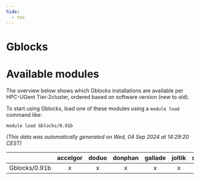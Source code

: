 ```yaml
---
hide:
  - toc
---
```


Gblocks
=======

# Available modules


The overview below shows which Gblocks installations are available per HPC-UGent Tier-2cluster, ordered based on software version (new to old).

To start using Gblocks, load one of these modules using a `module load` command like:

```shell
module load Gblocks/0.91b
```

*(This data was automatically generated on Wed, 04 Sep 2024 at 14:29:20 CEST)*  

| |accelgor|doduo|donphan|gallade|joltik|shinx|skitty|
| :---: | :---: | :---: | :---: | :---: | :---: | :---: | :---: |
|Gblocks/0.91b|x|x|x|x|x|-|x|
